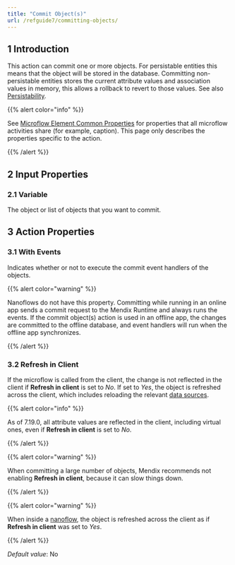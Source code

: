```yaml
---
title: "Commit Object(s)"
url: /refguide7/committing-objects/
---
```


## 1 Introduction

This action can commit one or more objects. For persistable entities this means that the object will be stored in the database. Committing non-persistable entities stores the current attribute values and association values in memory, this allows a rollback to revert to those values. See also [Persistability](/refguide7/persistability/).

{{% alert color="info" %}}

See [Microflow Element Common Properties](/refguide7/microflow-element-common-properties/) for properties that all microflow activities share (for example, caption). This page only describes the properties specific to the action.

{{% /alert %}}

## 2 Input Properties

### 2.1 Variable

The object or list of objects that you want to commit.

## 3 Action Properties

### 3.1 With Events

Indicates whether or not to execute the commit event handlers of the objects.

{{% alert color="warning" %}}

Nanoflows do not have this property. Committing while running in an online app sends a commit request to the Mendix Runtime and always runs the events. If the commit object(s) action is used in an offline app, the changes are committed to the offline database, and event handlers will run when the offline app synchronizes.

{{% /alert %}}

### 3.2 Refresh in Client

If the microflow is called from the client, the change is not reflected in the client if **Refresh in client** is set to *No*. If set to *Yes*, the object is refreshed across the client, which includes reloading the relevant [data sources](/refguide7/data-sources/).

{{% alert color="info" %}}

As of 7.19.0, all attribute values are reflected in the client, including virtual ones, even if **Refresh in client** is set to *No*.

{{% /alert %}}

{{% alert color="warning" %}}

When committing a large number of objects, Mendix recommends not enabling **Refresh in client**, because it can slow things down.

{{% /alert %}}

{{% alert color="warning" %}}

When inside a [nanoflow](/refguide7/nanoflows/), the object is refreshed across the client as if **Refresh in client** was set to *Yes*.

{{% /alert %}}

*Default value*: No
